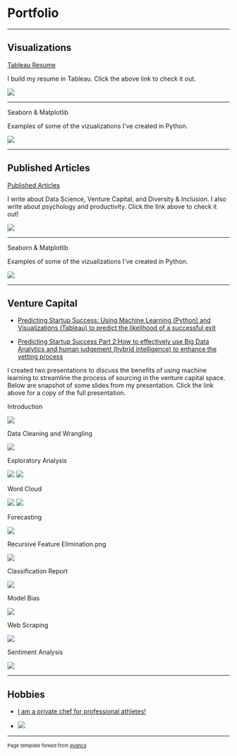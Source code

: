 # Portfolio

---

## Visualizations  

[Tableau Resume](https://public.tableau.com/profile/ayacancode#!/vizhome/Resume_16150534844580/Summary)

I build my resume in Tableau. Click the above link to check it out.

<img src="images/githubio.png?raw=true"/>

---

Seaborn & Matplotlib

Examples of some of the vizualizations I've created in Python.

<img src="images/viz_examples.png?raw=true"/>

---

## Published Articles

[Published Articles](https://ayacancode.medium.com/)

I write about Data Science, Venture Capital, and Diversity & Inclusion. I also write about psychology and productivity. Click the link above to check it out!

<img src="images/data science intution.png?raw=true"/>

---

Seaborn & Matplotlib

Examples of some of the vizualizations I've created in Python.

<img src="images/viz_examples.png?raw=true"/>

---

## Venture Capital

- [Predicting Startup Success: Using Machine Learning (Python) and Visualizations (Tableau) to predict the likelihood of a successful exit](/pdf/Startup_success_pt1_Aya_Spencer.pdf)

- [Predicting Startup Success Part 2:How to effectively use Big Data Analytics and human judgement (hybrid intelligence) to enhance the vetting process](/pdf/Startup_success_part2_Aya_Spencer.pdf)

I created two presentations to discuss the benefits of using machine learning to streamline the process of sourcing in the venture capital space. Below are snapshot of some slides from my presentation. Click the link above for a copy of the full presentation. 

Introduction
 
<img src="images/introduction.png?raw=true"/> 

Data Cleaning and Wrangling

<img src="images/data cleaning and wrangling.png?raw=true"/>

Exploratory Analysis 

<img src="images/exploratory analysis .png?raw=true"/>
<img src="images/exploratory analysis using tableau.png?raw=true"/>

Word Cloud 

<img src="images/word cloud analysis .png?raw=true"/>
<img src="images/word cloud over time.png?raw=true"/>

Forecasting 

<img src="images/forecasting .png?raw=true"/>

Recursive Feature Elimination.png

<img src="images/recursive feature elimination.png?raw=true"/>

Classification Report 

<img src="images/classification report.png?raw=true"/>

Model Bias

<img src="images/model bias.png?raw=true"/>

Web Scraping

<img src="images/web scraping.png?raw=true"/>

Sentiment Analysis  

<img src="images/sentiment analysis.png?raw=true"/>



---

## Hobbies 

- [I am a private chef for professional athletes!](https://www.ayaspencer.com)

- <img src="images/39B9D67D-16D0-47FA-99F8-F3528B3F7F8D_1_201_a.jpeg?raw=true"/>


---
<p style="font-size:11px">Page template forked from <a href="https://github.com/evanca/quick-portfolio">evanca</a></p>
<!-- Remove above link if you don't want to attibute -->
